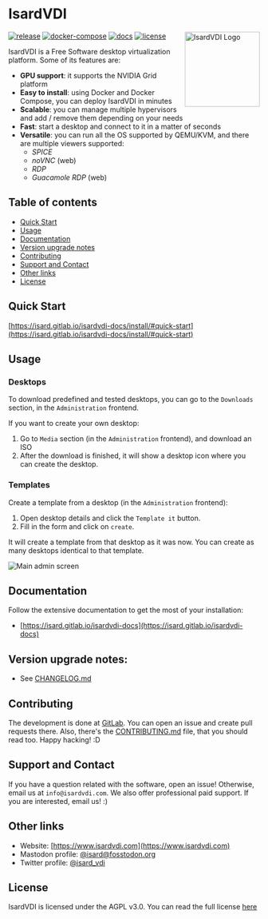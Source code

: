# Isard**VDI**

<img align="right" src="webapp/webapp/webapp/static/img/isard.png" alt="IsardVDI Logo" width="150px;">

[![release](https://img.shields.io/badge/dynamic/json.svg?label=release&url=https://gitlab.com/api/v4/projects/21522757/releases&query=0.name&color=blue)](https://gitlab.com/isard/isardvdi/-/releases)
[![docker-compose](https://img.shields.io/badge/docker--compose-ready-blue.svg)](https://isard.gitlab.io/isardvdi-docs/install/install/#quickstart)
[![docs](https://img.shields.io/badge/docs-latest-brightgreen.svg)](https://isard.gitlab.io/isardvdi-docs/)
[![license](https://img.shields.io/badge/license-AGPL%20v3.0-brightgreen.svg)](LICENSE)

IsardVDI is a Free Software desktop virtualization platform. Some of its features are:

- **GPU support**: it supports the NVIDIA Grid platform 
- **Easy to install**: using Docker and Docker Compose, you can deploy IsardVDI in minutes
- **Scalable**: you can manage multiple hypervisors and add / remove them depending on your needs
- **Fast**: start a desktop and connect to it in a matter of seconds
- **Versatile**: you can run all the OS supported by QEMU/KVM, and there are multiple viewers supported:
  + *SPICE*
  + *noVNC* (web)
  + *RDP*
  + *Guacamole RDP* (web)



## Table of contents

- [Quick Start](#quick-start)
- [Usage](#usage)
- [Documentation](#documentation)
- [Version upgrade notes](#version-upgrade-notes)
- [Contributing](#contributing)
- [Support and Contact](#support-and-contact)
- [Other links](#other-links)
- [License](#license)



## Quick Start

[https://isard.gitlab.io/isardvdi-docs/install/#quick-start](https://isard.gitlab.io/isardvdi-docs/install/#quick-start)



## Usage

### Desktops

To download predefined and tested desktops, you can go to the `Downloads` section, in the `Administration` frontend.

If you want to create your own desktop:

1.  Go to `Media` section (in the `Administration` frontend),  and download an ISO
2. After the download is finished, it will show a desktop icon where you can create the desktop.

### Templates

Create a template from a desktop (in the `Administration` frontend):

1. Open desktop details and click the `Template it` button.
2. Fill in the form and click on `create`.

It will create a template from that desktop as it was now. You can create as many desktops identical to that template.


![Main admin screen](https://isard.gitlab.io/isardvdi-docs/images/main.png)



## Documentation

Follow the extensive documentation to get the most of your installation:

- [https://isard.gitlab.io/isardvdi-docs](https://isard.gitlab.io/isardvdi-docs)



## Version upgrade notes:

- See [CHANGELOG.md](CHANGELOG.md)



## Contributing

The development is done at [GitLab](https://gitlab.com/isard/isardvdi). You can open an issue and create pull requests there. Also, there's the [CONTRIBUTING.md](CONTRIBUTING.md) file, that you should read too. Happy hacking! :D



## Support and Contact

If you have a question related with the software, open an issue! Otherwise, email us at `info@isardvdi.com`. We also offer professional paid support. If you are interested, email us! :)



## Other links

- Website: [https://www.isardvdi.com](https://www.isardvdi.com)
- Mastodon profile: [@isard@fosstodon.org](https://fosstodon.org/@isard)
- Twitter profile: [@isard_vdi](https://twitter.com/isard_vdi)



## License

IsardVDI is licensed under the AGPL v3.0. You can read the full license [here](LICENSE)
